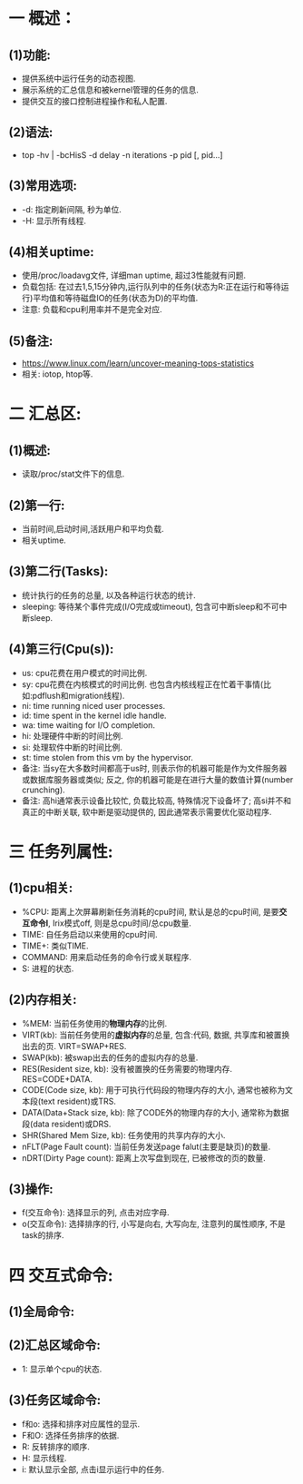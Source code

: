 # 一 概述：
## (1)功能:
- 提供系统中运行任务的动态视图.
- 展示系统的汇总信息和被kernel管理的任务的信息.
- 提供交互的接口控制进程操作和私人配置.

## (2)语法:
- top -hv | -bcHisS -d delay -n iterations -p pid [, pid...]

## (3)常用选项:
- -d: 指定刷新间隔, 秒为单位.
- -H: 显示所有线程.

## (4)相关uptime:
- 使用/proc/loadavg文件, 详细man uptime, 超过3性能就有问题.
- 负载包括: 在过去1,5,15分钟内,运行队列中的任务(状态为R:正在运行和等待运行)平均值和等待磁盘IO的任务(状态为D)的平均值.
- 注意: 负载和cpu利用率并不是完全对应.

## (5)备注:
- https://www.linux.com/learn/uncover-meaning-tops-statistics
- 相关: iotop, htop等.

# 二 汇总区:
## (1)概述:
- 读取/proc/stat文件下的信息.

## (2)第一行:
- 当前时间,启动时间,活跃用户和平均负载.
- 相关uptime.

## (3)第二行(Tasks):
- 统计执行的任务的总量, 以及各种运行状态的统计.
- sleeping: 等待某个事件完成(I/O完成或timeout), 包含可中断sleep和不可中断sleep.

## (4)第三行(Cpu(s)):
- us: cpu花费在用户模式的时间比例.
- sy: cpu花费在内核模式的时间比例. 也包含内核线程正在忙着干事情(比如:pdflush和migration线程).
- ni: time running niced user processes.
- id: time spent in the kernel idle handle.
- wa: time waiting for I/O completion.
- hi: 处理硬件中断的时间比例.
- si: 处理软件中断的时间比例.
- st: time stolen from this vm by the hypervisor.
- 备注: 当sy在大多数时间都高于us时, 则表示你的机器可能是作为文件服务器或数据库服务器或类似; 反之, 你的机器可能是在进行大量的数值计算(number crunching).
- 备注: 高hi通常表示设备比较忙, 负载比较高, 特殊情况下设备坏了; 高si并不和真正的中断关联, 软中断是驱动提供的, 因此通常表示需要优化驱动程序.

# 三 任务列属性:
## (1)cpu相关:
- %CPU: 距离上次屏幕刷新任务消耗的cpu时间, 默认是总的cpu时间, 是要**交互命令I**, Irix模式off, 则是总cpu时间/总cpu数量.
- TIME: 自任务启动以来使用的cpu时间.
- TIME+: 类似TIME.
- COMMAND: 用来启动任务的命令行或关联程序.
- S: 进程的状态.

## (2)内存相关:
- %MEM: 当前任务使用的**物理内存**的比例.
- VIRT(kb): 当前任务使用的**虚拟内存**的总量, 包含:代码, 数据, 共享库和被置换出去的页. VIRT=SWAP+RES.
- SWAP(kb): 被swap出去的任务的虚拟内存的总量.
- RES(Resident size, kb): 没有被置换的任务需要的物理内存. RES=CODE+DATA.
- CODE(Code size, kb): 用于可执行代码段的物理内存的大小, 通常也被称为文本段(text resident)或TRS.
- DATA(Data+Stack size, kb): 除了CODE外的物理内存的大小, 通常称为数据段(data resident)或DRS.
- SHR(Shared Mem Size, kb): 任务使用的共享内存的大小.
- nFLT(Page Fault count): 当前任务发送page falut(主要是缺页)的数量.
- nDRT(Dirty Page count): 距离上次写盘到现在, 已被修改的页的数量.

## (3)操作:
- f(交互命令): 选择显示的列, 点击对应字母.
- o(交互命令): 选择排序的行, 小写是向右, 大写向左, 注意列的属性顺序, 不是task的排序.

# 四 交互式命令:
## (1)全局命令:

## (2)汇总区域命令:
- 1: 显示单个cpu的状态.

## (3)任务区域命令:
- f和o: 选择和排序对应属性的显示.
- F和O: 选择任务排序的依据.
- R: 反转排序的顺序.
- H: 显示线程.
- i: 默认显示全部, 点击i显示运行中的任务.

